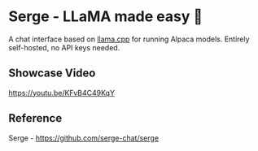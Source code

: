 # Serge - LLaMA made easy 🦙

A chat interface based on [llama.cpp](https://github.com/ggerganov/llama.cpp) for running Alpaca models. Entirely self-hosted, no API keys needed. 

## Showcase Video 
https://youtu.be/KFvB4C49KqY

## Reference
Serge - https://github.com/serge-chat/serge
